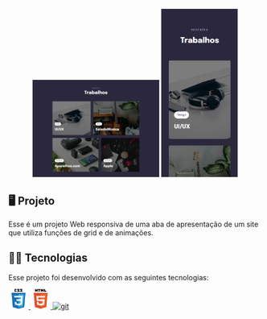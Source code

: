 <p align="center">
  <img src="images/desktop.PNG" alt="Demonstração do projeto em desktop" width = "50%" />
  <img src="images/mobile.PNG" alt="Demonstração do projeto em mobile" width = "30%" height = "30%"/>
</p>

## 🖥️ Projeto

Esse é um projeto Web responsiva de uma aba de apresentação de um site que utiliza funções de grid e de animações.

## 👨‍💻 Tecnologias

Esse projeto foi desenvolvido com as seguintes tecnologias:

<a href="https://www.w3schools.com/css/" target="_blank" rel="noreferrer"> <img src="https://raw.githubusercontent.com/devicons/devicon/master/icons/css3/css3-original-wordmark.svg" alt="css3" width="40" height="40"/> </a>
<a href="https://www.w3.org/html/" target="_blank" rel="noreferrer"> <img src="https://raw.githubusercontent.com/devicons/devicon/master/icons/html5/html5-original-wordmark.svg" alt="html5" width="40" height="40"/> </a>
<a href="https://git-scm.com/" target="_blank" rel="noreferrer"> <img src="https://www.vectorlogo.zone/logos/git-scm/git-scm-icon.svg" alt="git" width="40" height="40"/> </a>
